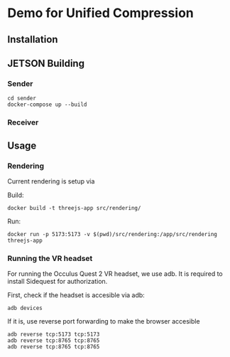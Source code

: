 # Demo for Unified Compression


## Installation


## JETSON Building
### Sender
```
cd sender
docker-compose up --build
```

### Receiver 

## Usage
### Rendering 

Current rendering is setup via

Build:
```
docker build -t threejs-app src/rendering/
```

Run:
```
docker run -p 5173:5173 -v $(pwd)/src/rendering:/app/src/rendering threejs-app
```

### Running the VR headset

For running the Occulus Quest 2 VR headset, we use adb. It is required to install Sidequest for authorization.

First, check if the headset is accesible via adb:
```
adb devices
```

If it is, use reverse port forwarding to make the browser accesible
```
adb reverse tcp:5173 tcp:5173
adb reverse tcp:8765 tcp:8765
adb reverse tcp:8765 tcp:8765
```
